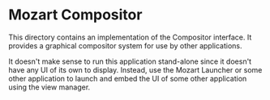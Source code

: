 # Mozart Compositor

This directory contains an implementation of the Compositor interface.
It provides a graphical compositor system for use by other applications.

It doesn't make sense to run this application stand-alone since it
doesn't have any UI of its own to display.  Instead, use the Mozart
Launcher or some other application to launch and embed the UI of some
other application using the view manager.
